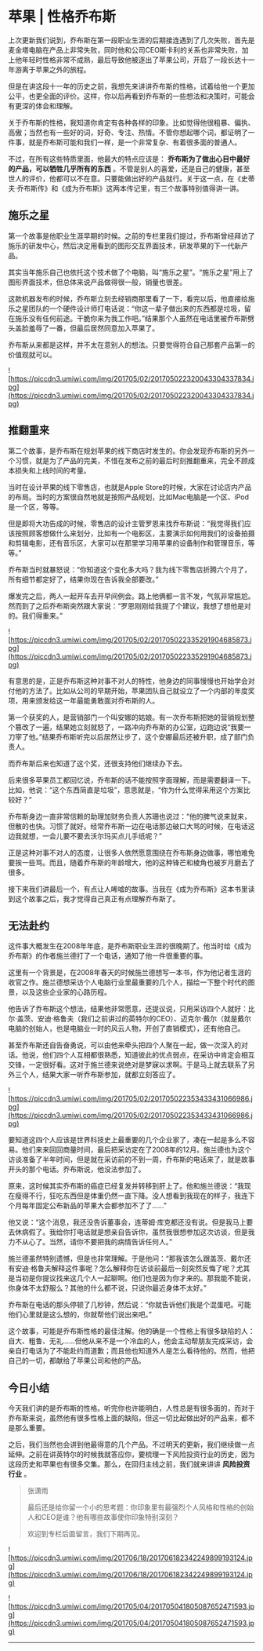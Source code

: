 # 苹果 | 性格乔布斯

上次更新我们说到，乔布斯在第一段职业生涯的后期接连遇到了几次失败，首先是麦金塔电脑在产品上非常失败，同时他和公司CEO斯卡利的关系也非常失败，加上他年轻时性格非常不成熟，最后导致他被逐出了苹果公司，开启了一段长达十一年游离于苹果之外的旅程。

但是在讲这段十一年的历史之前，我想先来讲讲乔布斯的性格，试着给他一个更加公平，也更全面的评价。这样，你以后再看到乔布斯的一些想法和决策时，可能会有更深的体会和理解。

关于乔布斯的性格，我知道你肯定有各种各样的印象。比如觉得他很粗暴、偏执、高傲；当然也有一些好的词，好奇、专注、热情。不管你想起哪个词，都证明了一件事，就是乔布斯可能和我们一样，是一个非常复杂、有着很多面的普通人。

不过，在所有这些特质里面，他最大的特点应该是： **乔布斯为了做出心目中最好的产品，可以牺牲几乎所有的东西** 。不管是别人的喜爱，还是自己的健康，甚至世人的评价，他都可以不在意。只要能做出好的产品就行。关于这一点，在《史蒂夫·乔布斯传》和《成为乔布斯》这两本传记里，有三个故事特别值得讲一讲。

## 施乐之星

第一个故事是他职业生涯早期的时候。之前的专栏里我们提过，乔布斯曾经拜访了施乐的研发中心，然后决定用看到的图形交互界面技术，研发苹果的下一代新产品。

其实当年施乐自己也依托这个技术做了个电脑，叫“施乐之星”。“施乐之星”用上了图形界面技术，但总体来说产品做得很一般，销量也很差。

这款机器发布的时候，乔布斯立刻去经销商那里看了一下，看完以后，他直接给施乐之星团队的一个硬件设计师打电话说：“你这一辈子做出来的东西都是垃圾，留在施乐没有任何前途。干脆你来为我工作吧。”结果那个人虽然在电话里被乔布斯劈头盖脸羞辱了一番，但最后居然同意加入苹果了。

乔布斯从来都是这样，并不太在意别人的想法。只要觉得符合自己那套产品第一的价值观就可以。

![https://piccdn3.umiwi.com/img/201705/02/201705022320043304337834.jpg](https://piccdn3.umiwi.com/img/201705/02/201705022320043304337834.jpg)

## 推翻重来

第二个故事，是乔布斯在规划苹果的线下商店时发生的。你会发现乔布斯的另外一个习惯，就是为了产品的完美，不惜在发布之前的最后时刻推翻重来，完全不顾成本损失和上线时间的考量。

当时在设计苹果的线下零售店，也就是Apple Store的时候，大家在讨论店内产品的布局。当时的方案很自然地就是按照产品规划，比如Mac电脑是一个区、iPod是一个区，等等。

但是即将大功告成的时候，零售店的设计主管罗恩来找乔布斯说：“我觉得我们应该按照顾客想做什么来划分，比如有一个电影区，主要演示如何用我们的设备拍摄和剪辑电影，还有音乐区，大家可以在那里学习用苹果的设备制作和管理音乐，等等。”

乔布斯当时就暴怒说：“你知道这个变化多大吗？我为线下零售店折腾六个月了，所有细节都定好了，结果你现在告诉我全部要改。”

爆发完之后，两人一起开车去开早间例会。路上他俩都一言不发，气氛非常尴尬。然而到了之后乔布斯突然跟大家说：“罗恩刚刚给我提了个建议，我想了想他是对的。我们得重来。”

![https://piccdn3.umiwi.com/img/201705/02/201705022335291904685873.jpg](https://piccdn3.umiwi.com/img/201705/02/201705022335291904685873.jpg)

有意思的是，正是乔布斯这种对事不对人的特性，他身边的同事慢慢也开始学会对付他的方法了。比如从公司的早期开始，苹果团队自己就设立了一个内部的年度奖项，用来颁发给这一年最能勇敢面对乔布斯的人。

第一个获奖的人，是营销部门一个叫安娜的姑娘。有一次乔布斯把她的营销规划整个篡改了一遍，结果她立刻就怒了，一路冲向乔布斯的办公室，边跑边说“我要一刀宰了他。”结果乔布斯听完以后居然让步了，这个安娜最后还被升职，成了部门负责人。

而乔布斯后来也知道了这个奖，还很支持他们继续办下去。

后来很多苹果员工都回忆说，乔布斯的话不能按照字面理解，而是需要翻译一下。比如，他说：“这个东西简直是垃圾”，意思就是，“你为什么觉得采用这个方案比较好？”

乔布斯身边一直非常信赖的助理加财务负责人苏珊也说过：“他的脾气说来就来，但散的也快。习惯了就好。经常乔布斯一边在电话那边破口大骂的时候，在电话这边我就想，一会儿要不要去沃尔玛买点儿手纸呢？”

正是这种对事不对人的态度，让很多人依然愿意围绕在乔布斯身边做事，哪怕难免要挨一些骂。而且，随着乔布斯的年龄增大，他的这种锋芒和棱角也被岁月磨去了很多。

接下来我们讲最后一个，有点让人唏嘘的故事。当我在《成为乔布斯》这本书里读到这个故事之后，我才觉得自己真正有点理解乔布斯了。

## 无法赴约

这件事大概发生在2008年年底，是乔布斯职业生涯的很晚期了。他当时给《成为乔布斯》的作者施兰德打了一个电话，通知了他一件很重要的事。

这里有一个背景是，在2008年春天的时候施兰德想写一本书，作为他记者生涯的收官之作。施兰德想采访个人电脑行业里最重要的几个人，描绘一下整个时代的图景，以及这些企业家的心路历程。

他告诉了乔布斯这个想法，结果他非常愿意，还提议说，只用采访四个人就好：比尔·盖茨、安迪·格鲁夫（我们之前讲过的英特尔的CEO）、迈克尔·戴尔（就是戴尔电脑的创始人，也是电脑业一时的风云人物，开创了直销模式），还有他自己。

甚至乔布斯还自告奋勇说，可以由他来牵头把四个人聚在一起，做一次深入的对话。他说，他们四个人互相都很熟悉，知道彼此的优点弱点，在采访中肯定会相互交锋，一定很好看。这对于施兰德来说绝对是梦寐以求啊。于是马上就去联系了另外三个人，结果大家一听乔布斯参加，就都立刻答应了。

![https://piccdn3.umiwi.com/img/201705/02/201705022353433431066986.jpg](https://piccdn3.umiwi.com/img/201705/02/201705022353433431066986.jpg)

要知道这四个人应该是世界科技史上最重要的几个企业家了，凑在一起是多么不容易。他们来来回回商量时间，最后把采访定在了2008年的12月。施兰德也为这个访谈准备了半年时间，但是就在采访前的不到一周，乔布斯的电话来了，就是故事开头的那个电话。乔布斯说，他没法参加了。

原来，这时候其实乔布斯的癌症已经复发并转移到肝上了。他和施兰德说：“我现在瘦得不行，狂吃东西但是体重仍然一直下降。没人想看到我现在的样子，我连下个月每年固定公布新品的苹果大会都参加不了了……”

他又说：“这个消息，我还没告诉董事会，连蒂姆·库克都还没有说。但是我马上要去休病假了。我给你打电话就是想亲自告诉你，虽然我很想参加这次访谈，但是我力不从心了。当然，请你不要把我的病情告诉任何人。”

施兰德虽然特别遗憾，但是也非常理解。于是他问：“那我该怎么跟盖茨、戴尔还有安迪·格鲁夫解释这件事呢？怎么解释你在访谈前最后一刻突然反悔了呢？尤其是当初是你提议找来这几个人一起聊啊。他们也是因为你才来的。那我能不能说，你身体不太舒服么？其他的什么都不说，只说你最近身体不太好。”

乔布斯在电话的那头停顿了几秒钟，然后说：“你就告诉他们我是个混蛋吧。可能他们心里就是这么想的，你就帮他们说出来吧。”

这个故事，可能是乔布斯性格的最佳注解。他的确是一个性格上有很多缺陷的人：自大、粗鲁、无礼......但他从来不是一个冷血的人，他会主动帮朋友完成采访，会亲自打电话为了不能赴约而道歉；而且他也知道外人是怎么看待他的。然而，他把自己的一切，都献给了苹果公司和他的产品。

## 今日小结

今天我们讲的是乔布斯的性格。听完你也许能明白，人性总是有很多面的，而对于乔布斯来说，虽然他有很多性格上面的缺陷，但这一切比起做出好的产品来，都不是那么重要。

之后，我们当然也会讲到他最得意的几个产品。不过明天的更新，我们继续做一点延伸。之前在讲英特尔的时候我就答应你，要梳理一下风险投资行业的历史，因为这段历史和苹果也有很多交集。那么，在回归主线之前，我们就来讲讲 **风险投资行业** 。

> 张潇雨
> 
> 最后还是给你留一个小的思考题：你印象里有最强烈个人风格和性格的创始人和CEO是谁？他有哪些故事使你印象特别深刻？
> 
> 欢迎到专栏后面留言，我们下期再见。

![https://piccdn3.umiwi.com/img/201706/18/201706182342249899193124.jpg](https://piccdn3.umiwi.com/img/201706/18/201706182342249899193124.jpg)

![https://piccdn3.umiwi.com/img/201705/04/201705041805087652471593.jpg](https://piccdn3.umiwi.com/img/201705/04/201705041805087652471593.jpg)

---
